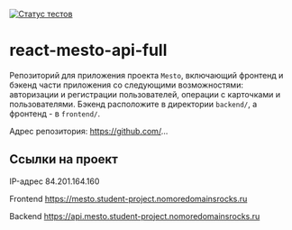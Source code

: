 [![Статус тестов](../../actions/workflows/tests.yml/badge.svg)](../../actions/workflows/tests.yml)

# react-mesto-api-full
Репозиторий для приложения проекта `Mesto`, включающий фронтенд и бэкенд части приложения со следующими возможностями: авторизации и регистрации пользователей, операции с карточками и пользователями. Бэкенд расположите в директории `backend/`, а фронтенд - в `frontend/`.

Адрес репозитория: https://github.com/...

## Ссылки на проект

IP-адрес 84.201.164.160

Frontend https://mesto.student-project.nomoredomainsrocks.ru

Backend https://api.mesto.student-project.nomoredomainsrocks.ru
